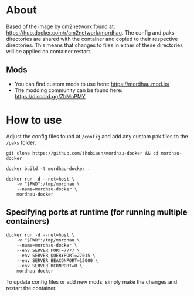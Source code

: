 # About
Based of the image by cm2network found at: https://hub.docker.com/r/cm2network/mordhau. The config and paks
directories are shared with the container and copied to their respective directories. This means that
changes to files in either of these directories will be applied on container restart.

## Mods
* You can find custom mods to use here: https://mordhau.mod.io/
* The modding community can be found here: https://discord.gg/ZbMnPMY

# How to use
Adjust the config files found at `/config` and add any custom pak files to the `/paks` folder.

```
git clone https://github.com/thobiasn/mordhau-docker && cd mordhau-docker

docker build -t mordhau-docker .

docker run -d --net=host \
    -v "$PWD":/tmp/mordhau \
    --name=mordhau-docker \
    mordhau-docker
```

## Specifying ports at runtime (for running multiple containers)

```
docker run -d --net=host \
    -v "$PWD":/tmp/mordhau \
    --name=mordhau-docker \
    --env SERVER_PORT=7777 \
    --env SERVER_QUERYPORT=27015 \
    --env SERVER_BEACONPORT=15000 \
    --env SERVER_RCONPORT=0 \
    mordhau-docker
```

To update config files or add new mods, simply make the changes and restart the container.
